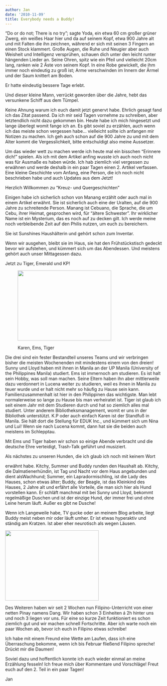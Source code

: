 ```yaml
---
author: Jan
date: '2010-11-09'
title: Everybody needs a Buddy!
---
```


&#8220;Do or do not; There is no try&#8221;; sagte Yoda, ein etwa 60 cm großer grüner Zwerg, ein weißes Haar hier und da auf seinem Kopf, etwa 900 Jahre alt und mit Falten die ihn zeichnen, während er sich mit seinen 3 Fingern an einen Stock klammert. Große Augen, die Ruhe und Neugier aber auch Weisheit und Intelligenz versprühen, schauen dich unter den leicht runter hängenden Lieder an. Seine Ohren, spitz wie ein Pfeil und vielleicht 20cm lang, ranken wie 2 Äste von seinem Kopf. In eine Robe gewickelt, die ihm immer noch eindeutig zu groß ist; Arme verschwinden im Innern der Ärmel und der Saum knittert am Boden.

Er hatte eindeutig bessere Tage erlebt.

Und dieser kleine Mann, verrückt geworden über die Jahre, hebt das versunkene Schiff aus dem Tümpel.

Keine Ahnung warum ich euch damit jetzt genervt habe. Ehrlich gesagt fand ich das Zitat passend. Da ich mir seid Tagen vornehme zu schreiben, aber letztendlich nicht dazu gekommen bin. Heute habe ich mich hingesetzt und lange überlegt womit fange ich an. Es gibt soviel zu erzählen, auch wenn ich das meiste schon vergessen habe&#8230; vielleicht sollte ich anfangen mir Notizen zu machen. Ich geh auch schon auf die 900 Jahre zu und mit dem Alter kommt die Vergesslichkeit, bitte entschuldigt also meine Aussetzer.

Um das wieder wett zu machen werde ich heute mal ein bisschen &#8220;Erinnere dich!&#8221; spielen. Als ich mit dem Artikel anfing wusste ich auch noch nicht was für Ausmaße es haben würde. Ich hab ziemlich viel vergessen zu erwähnen und werde deshalb in ein paar Tagen einen 2. Artikel verfassen. Eine kleine Geschichte vom Anfang, eine Person, die ich noch nicht beschrieben habe und auch Updates aus dem Jetzt!

Herzlich Willkommen zu &#8220;Kreuz- und Quergeschichten&#8221;

Einigen habe ich sicherlich schon von Manang erzählt oder auch mal in einem Artikel erwähnt. Sie ist sicherlich auch eine der Uralten, auf die 900 Jahre zu schreitende Person. Manang ist Cebuano, die Sprache, die um Cebu, ihrer Heimat, gesprochen wird, für &#8220;ältere Schwester&#8221;. Ihr wirklicher Name ist ein Mysterium, das es noch auf zu decken gilt. Ich werde meine noch verbleibende Zeit auf den Philis nutzen, um euch zu bereichern.

Sie ist Sunshines Haushälterin und gehört schon zum Inventar.

Wenn wir ausgehen, bleibt sie im Haus, sie hat den Frühstückstisch gedeckt bevor wir aufstehen, und kümmert sich um das Abendessen. Und meistens gehört auch unser Mittagessen dazu.

Jetzt zu Tiger, Emerald und KP!<figure id="attachment_218" style="width: 300px" class="wp-caption alignleft">

[<img class="size-medium wp-image-218" title="Karen, Ems und Tiger" alt="" src="https://jan-steinke.de/wordpress/wp-content/uploads/2010/11/SAM_2309-300x225.jpg" width="300" height="225" />](https://jan-steinke.de/wordpress/wp-content/uploads/2010/11/SAM_2309.jpg)<figcaption class="wp-caption-text">Karen, Ems, Tiger</figcaption></figure>

Die drei sind ein fester Bestandteil unseres Teams und wir verbringen bisher die meisten Wochenenden mit mindestens einem von den dreien! Sunny und Lloyd haben mit ihnen in Manila an der UP Manila (University of the Philippines Manila) studiert. Ems ist immernoch am studieren. Es ist halt sein Hobby, was soll man machen. Seine Eltern haben ihn aber mittlerweile dazu verdonnert in Lucena weiter zu studieren, weil es ihnen in Manila zu teuer wurde und er halt nicht mehr so häufig zu Hause sein kann. Familienzusammenhalt ist hier in den Philippinen das wichtigste. Man lebt normalerweise so lange zu Hause bis man verheiratet ist. Tiger ist glaub ich seit einem Jahr mit dem Studieren durch und hat so ziemlich alles mal studiert. Unter anderem Bibliotheksmanagement, womit er uns in der Bibliothek unterstützt. K.P oder auch einfach Karen ist der Standfuß in Manila. Sie hält dort die Stellung für EDUK Inc., und kümmert sich um Nina und Lui! Wenn sie nach Lucena kommt, dann hat sie die beiden auch meistens im Schlepptau.

Mit Ems und Tiger haben wir schon so einige Abende verbracht und die deutsche Ehre verteidigt, Trash-Talk geführt und musiziert.

Als nächstes zu unseren Hunden, die ich glaub ich noch mit keinem Wort

erwähnt habe. Kitchy, Summer und Buddy runden den Haushalt ab. Kitchy, die Dalmatienerhündin, ist Tag und Nacht vor dem Haus angebunden und dient alsWachhund; Summer, ein Lapradormischling, ist die Lady des Hauses, schon etwas älter; Buddy, der Beagle, ist das Kleinkind des Hauses, 2 Jahre alt und erfährt alle Vorteile, die man sich hier als Hund vorstellen kann. Er schläft manchmal mit bei Sunny und Lloyd, bekommt regelmäßige Duschen und ist der einzige Hund, der immer frei und ohne Leine herum läuft. Außer es gibt ne Dusche!

Wenn ich Langeweile habe, TV gucke oder an meinem Blog arbeite, liegt Buddy meist neben mir oder läuft umher. Er ist etwas hyperaktiv und ständig am Kratzen. Ist aber eher neurotisch als wegen Läusen.

[<img class="size-medium wp-image-220 alignright" title="Filipino Unterricht" alt="" src="http://img1.jan-steinke.de/wordpress/wp-content/uploads/2010/11/SAM_2335-300x225.jpg" width="300" height="225" />](https://jan-steinke.de/wordpress/wp-content/uploads/2010/11/SAM_2335.jpg)

Des Weiteren haben wir seit 2 Wochen nun Filipino-Unterricht von einer netten Pinay namens Dang. Wir haben schon 3 Einheiten á 2h hinter uns und noch 3 liegen vor uns. Für eine so kurze Zeit funktioniert es schon ziemlich gut und wir machen schnell Fortschritte. Aber ich warte noch ein paar Wochen ab, bevor ich euch in Filipino etwas schreibe!

Ich habe mit einem Freund eine Wette am Laufen, dass ich eine Überraschung bekomme, wenn ich bis Februar fließend Filipino spreche! Drückt mir die Daumen!

Soviel dazu und hoffentlich konnte ich euch wieder einmal an meine Erzählung fesseln! Ich freue mich über Kommentare und Vorschläge! Freut euch auf den 2. Teil in ein paar Tagen!

Jan
